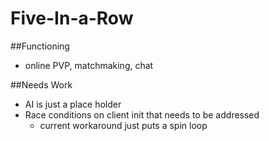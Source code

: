 # Five-In-a-Row

##Functioning
* online PVP, matchmaking, chat

##Needs Work
* AI is just a place holder
* Race conditions on client init that needs to be addressed
	* current workaround just puts a spin loop 

